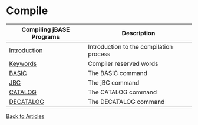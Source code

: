 # Compile

<PageHeader />

| Compiling jBASE Programs                                                                                     | Description                             |
| ------------------------------------------------------------------------------------------------------------------- | --------------------------------------- |
| [Introduction](https://static.zumasys.com/jbase/r99/knowledgebase/manuals/3.0/30manpages/man/sup42_COMPILATION.htm) | Introduction to the compilation process |
| [Keywords](https://static.zumasys.com/jbase/r99/knowledgebase/manuals/3.0/30manpages/man/sup12_KEYWORDS.htm)        | Compiler reserved words                 |
| [BASIC](https://static.zumasys.com/jbase/r99/knowledgebase/manuals/3.0/30manpages/man/sup42_BASIC.htm)              | The BASIC command                       |
| [JBC](https://static.zumasys.com/jbase/r99/knowledgebase/manuals/3.0/30manpages/man/sup42_JBC.htm)                  | The jBC command                         |
| [CATALOG](https://static.zumasys.com/jbase/r99/knowledgebase/manuals/3.0/30manpages/man/sup42_CATALOG.htm)          | The CATALOG command                     |
| [DECATALOG](https://static.zumasys.com/jbase/r99/knowledgebase/manuals/3.0/30manpages/man/sup42_DECATALOG.htm)      | The DECATALOG command                   |

[Back to Articles](./../README.md)

<PageFooter />
